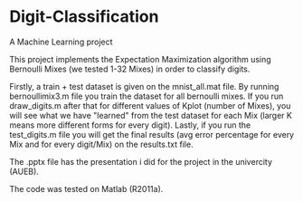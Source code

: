# Digit-Classification
A Machine Learning project

This project implements the Expectation Maximization algorithm using Bernoulli Mixes (we tested 1-32 Mixes) in order
to classify digits.

Firstly, a train + test dataset is given on the mnist_all.mat file.
By running bernoullimix3.m file you train the dataset for all bernoulli mixes. If you run draw_digits.m after that
for different values of Kplot (number of Mixes), you will see what we have "learned" from the test dataset for each Mix 
(larger K means more different forms for every digit). Lastly, if you run the test_digits.m file you will get the final results (avg error percentage for every Mix and for every digit/Mix) on the results.txt file.

The .pptx file has the presentation i did for the project in the univercity (AUEB).

The code was tested on Matlab (R2011a).
